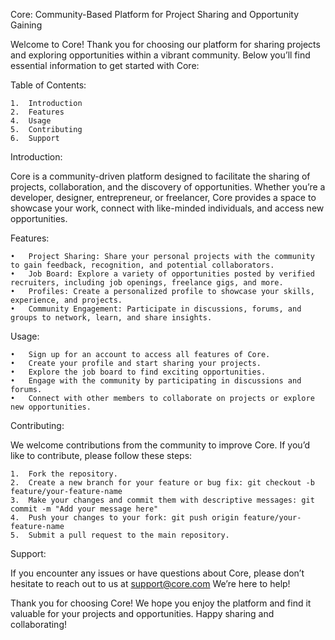 Core: Community-Based Platform for Project Sharing and Opportunity Gaining

Welcome to Core! Thank you for choosing our platform for sharing projects and exploring opportunities within a vibrant community. Below you’ll find essential information to get started with Core:

Table of Contents:

	1.	Introduction
	2.	Features
	4.	Usage
	5.	Contributing
	6.	Support

Introduction:

Core is a community-driven platform designed to facilitate the sharing of projects, collaboration, and the discovery of opportunities. Whether you’re a developer, designer, entrepreneur, or freelancer, Core provides a space to showcase your work, connect with like-minded individuals, and access new opportunities.

Features:

	•	Project Sharing: Share your personal projects with the community to gain feedback, recognition, and potential collaborators.
	•	Job Board: Explore a variety of opportunities posted by verified recruiters, including job openings, freelance gigs, and more.
	•	Profiles: Create a personalized profile to showcase your skills, experience, and projects.
	•	Community Engagement: Participate in discussions, forums, and groups to network, learn, and share insights.

Usage:

	•	Sign up for an account to access all features of Core.
	•	Create your profile and start sharing your projects.
	•	Explore the job board to find exciting opportunities.
	•	Engage with the community by participating in discussions and forums.
	•	Connect with other members to collaborate on projects or explore new opportunities.

Contributing:

We welcome contributions from the community to improve Core. If you’d like to contribute, please follow these steps:

	1.	Fork the repository.
	2.	Create a new branch for your feature or bug fix: git checkout -b feature/your-feature-name
	3.	Make your changes and commit them with descriptive messages: git commit -m "Add your message here"
	4.	Push your changes to your fork: git push origin feature/your-feature-name
	5.	Submit a pull request to the main repository.

Support:

If you encounter any issues or have questions about Core, please don’t hesitate to reach out to us at support@core.com We’re here to help!

Thank you for choosing Core! We hope you enjoy the platform and find it valuable for your projects and opportunities. Happy sharing and collaborating!